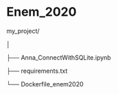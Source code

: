 # Enem_2020

my_project/

│

├── Anna_ConnectWithSQLite.ipynb

├── requirements.txt

└── Dockerfile_enem2020
